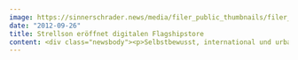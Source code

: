 ```yaml
---
image: https://sinnerschrader.news/media/filer_public_thumbnails/filer_public/90/60/90603632-247e-4759-8a01-ed3a95f01409/varfoldersdjk8pxf42x64d8fxslz8jcc8fc0000gnttmpfq8sii__480x288_q85_crop_subsampling-2_upscale.jpg
date: "2012-09-26"
title: Strellson eröffnet digitalen Flagshipstore
content: <div class="newsbody"><p>Selbstbewusst, international und urban präsentiert sich Strellson künftig im Netz. Unter <a href="http&#58;//strellson.com">strellson.com</a> eröffnet das Mode- und Lifestyleunternehmen aus der Schweiz einen digitalen Flagshipstore - konzipiert, gestaltet und umgesetzt von SinnerSchrader. Die Marke der HOLY FASHION GROUP betont auf der Site ihren innovativen und modernen Charakter und richtet sich damit an eine männliche Zielgruppe, die gleichermaßen Wert auf Stil und Qualität legt.</p><p>Die markenadäquate Inszenierung gelingt <a href="http&#58;//strellson.com">strellson.com</a> durch den Einsatz großflächiger Bildmotive, urbaner Beton-Texturen sowie eines klaren, minimalistischen Designs. Für den Nutzer erlebbar wird sie auf auf allen Devices, vom Handy bis zum Desktop, durch den kombinierten Einsatz von Liquid Design, HTML5 und CSS3.</p><p>Technische Basis von <a href="http&#58;//strellson.com">strellson.com</a> bildet eine gemeinsame E-Commerce-Plattform, die SinnerSchrader für alle Fashion-Marken der HOLY FASHION GROUP entwickelt hat. Kürzlich startete darauf bereits <a href="http&#58;//shop.joop.com">shop.joop.com</a> (siehe <a href="http&#58;//www.sinnerschrader.com/news/sinnerschrader-gewinnt-e-commerce-pitch-der-holy-fashion-group/">Pressemitteilung</a>). In wenigen Wochen folgt schließlich das Label windsor. Durch die gemeinsame Infrastruktur können sich die drei Marken bestimmte Commerce-Funktionalitäten wie den Checkout teilen, ohne ihre Brandidentität einzubüßen.</p><p>In den nächsten Monaten werden Strellson und SinnerSchrader die Site um einen Corporate-Bereich ergänzen sowie den Flagshipstore zum zentralen Hub für die digitale Markenkommunikation ausbauen.</p><p><img alt="" class="size-full wp-image-1782" height="360" src="http&#58;//www.sinnerschrader.com/wp-content/uploads/2012/09/strellson-600.png" title="strellson-600" width="600"/><br/>Das neue strellson.com<br/><br/><strong>Über SinnerSchrader</strong><br/>SinnerSchrader gehört zu den führenden Digitalagenturen in Europa. SinnerSchrader entwickelt interaktive Strategien, Plattformen und Applikationen, die radikale Beziehungen zwischen Konsumenten und Marken schaffen. In der SinnerSchrader-Gruppe arbeiten mehr als 400 Mitarbeiter an den Standorten Hamburg, Frankfurt am Main, München, Berlin, Prag und Hannover für Kunden wie Allianz, ŠKODA, TUI, Tchibo, simyo, REWE, comdirect bank, PPR Group und Steigenberger. SinnerSchrader wurde 1996 gegründet und ist seit 1999 börsennotiert.</p><p><strong>Über HOLY FASHION GROUP</strong><br/>Zu den erfolgreichsten Textilunternehmen mit überdurchschnittlichem Wachstum zählend, designt, produziert und vermarktet die HOLY FASHION GROUP mit Qualität, Kreativität und Leidenschaft Fashion- und Lifestyleprodukte weltweit. Unter dem Dach der HOLY FASHION GROUP, die ihren Hauptsitz in Kreuzlingen/Schweiz hat, stehen die internationalen Top-Marken Strellson, windsor. und JOOP!. Das Ziel der Unternehmensgruppe ist der Erfolg und das stetige Wachstum mit den Produkten und Marken, die Frauen und Männern das gute Gefühl geben, die richtige Entscheidung getroffen zu haben.</p></div>
---
```

